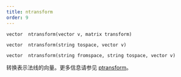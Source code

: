 ```yaml
---
title: ntransform
order: 9
---
```


`vector  ntransform(vector v, matrix transform)`

`vector  ntransform(string tospace, vector v)`

`vector  ntransform(string fromspace, string tospace, vector v)`

转换表示法线的向量。更多信息请参见 [ptransform](./ptransform "将向量从一个空间转换到另一个空间。")。
